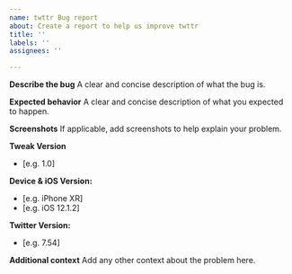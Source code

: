 ```yaml
---
name: twttr Bug report
about: Create a report to help us improve twttr
title: ''
labels: ''
assignees: ''

---
```


**Describe the bug**
A clear and concise description of what the bug is.

**Expected behavior**
A clear and concise description of what you expected to happen.

**Screenshots**
If applicable, add screenshots to help explain your problem.

**Tweak Version**
 - [e.g. 1.0]

**Device & iOS Version:**
 - [e.g. iPhone XR]
-  [e.g. iOS 12.1.2]

**Twitter Version:**
-  [e.g. 7.54]

**Additional context**
Add any other context about the problem here.
